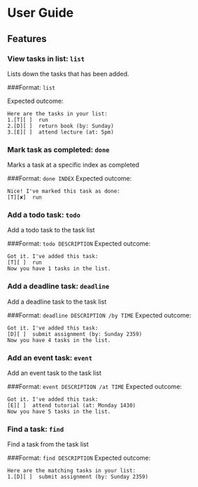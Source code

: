# User Guide

## Features 

### View tasks in list: `list`
Lists down the tasks that has been added.

###Format: `list`

Expected outcome:
```text
Here are the tasks in your list:
1.[T][ ]  run
2.[D][ ]  return book (by: Sunday)
3.[E][ ]  attend lecture (at: 5pm)
```
### Mark task as completed: `done`
Marks a task at a specific index as completed

###Format: `done INDEX`
Expected outcome:
```text
Nice! I've marked this task as done:
[T][✘]  run
```
### Add a todo task: `todo`
Add a todo task to the task list

###Format: `todo DESCRIPTION`
Expected outcome:
```text
Got it. I've added this task: 
[T][ ]  run
Now you have 1 tasks in the list.
```
### Add a deadline task: `deadline`
Add a deadline task to the task list

###Format: `deadline DESCRIPTION /by TIME`
Expected outcome:
```text
Got it. I've added this task: 
[D][ ]  submit assignment (by: Sunday 2359)
Now you have 4 tasks in the list.
```
### Add an event task: `event`
Add an event task to the task list

###Format: `event DESCRIPTION /at TIME`
Expected outcome:
```text
Got it. I've added this task: 
[E][ ]  attend tutorial (at: Monday 1430)
Now you have 5 tasks in the list.
```
### Find a task: `find`
Find a task from the task list

###Format: `find DESCRIPTION`
Expected outcome:
```text
Here are the matching tasks in your list: 
1.[D][ ]  submit assignment (by: Sunday 2359)
```

